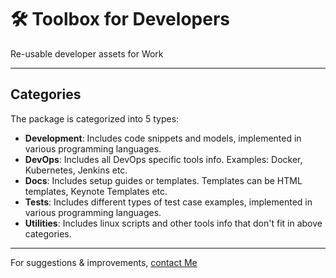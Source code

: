 # 🛠️ Toolbox for Developers
Re-usable developer assets for Work

---

## Categories

The package is categorized into 5 types:

* **Development**: Includes code snippets and models, implemented in various programming languages.
* **DevOps**: Includes all DevOps specific tools info. Examples: Docker, Kubernetes, Jenkins etc.
* **Docs**: Includes setup guides or templates. Templates can be HTML templates, Keynote Templates etc.
* **Tests**: Includes different types of test case examples, implemented in various programming languages.
* **Utilities**: Includes linux scripts and other tools info that don't fit in above categories.

---

For suggestions & improvements, [contact Me](mailto:admin@coolbytes.in)
